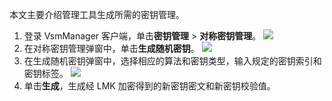 本文主要介绍管理工具生成所需的密钥管理。

1.	登录 VsmManager 客户端，单击**密钥管理** > **对称密钥管理**。
![](https://qcloudimg.tencent-cloud.cn/raw/db13d6728c449095791925ee8583ab1f.png)
2. 在对称密钥管理弹窗中，单击**生成随机密钥**。
![](https://qcloudimg.tencent-cloud.cn/raw/68a7ec7d8e7c0f5acff2b20e65d96a13.png)
3. 在生成随机密钥弹窗中，选择相应的算法和密钥类型，输入规定的密钥索引和密钥标签。
![](https://qcloudimg.tencent-cloud.cn/raw/541a19e92f91eae0b89ddd34a0d52639.png)
4. 单击**生成**，生成经 LMK 加密得到的新密钥密文和新密钥校验值。
